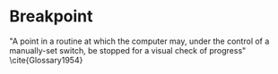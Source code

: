 Breakpoint
==========


"A point in a routine at which the computer may, under the control of a manually-set switch, be stopped for a visual check of progress" \cite{Glossary1954}
